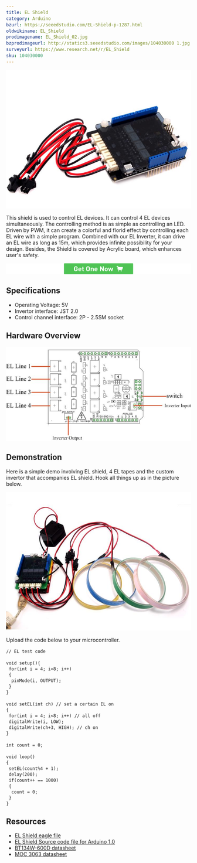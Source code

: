 ```yaml
---
title: EL Shield
category: Arduino
bzurl: https://seeedstudio.com/EL-Shield-p-1287.html
oldwikiname: EL_Shield
prodimagename: EL_Shield_02.jpg
bzprodimageurl: http://statics3.seeedstudio.com/images/104030000 1.jpg
surveyurl: https://www.research.net/r/EL_Shield
sku: 104030000
---
```


![](https://github.com/SeeedDoc/WikiMigrationSync/raw/master/docs/assets/EL_Shield/img/EL_Shield_02.jpg)

This shield is used to control EL devices. It can control 4 EL devices simultaneously. The controlling method is as simple as controlling an LED. Driven by PWM, it can create a colorful and florid effect by controlling each EL wire with a simple program. Combined with our EL Inverter, it can drive an EL wire as long as 15m, which provides infinite possibility for your design. Besides, the Shield is covered by Acrylic board, which enhances user's safety.

[![](https://github.com/SeeedDoc/WikiMigrationSync/raw/master/docs/assets/common/Get_One_Now_Banner.png)](http://www.seeedstudio.com/el-shield-p-1287.html)

Specifications
--------------

- Operating Voltage: 5V
- Invertor interface: JST 2.0
- Control channel interface: 2P - 2.5SM socket

Hardware Overview
---------

![](https://github.com/SeeedDoc/WikiMigrationSync/raw/master/docs/assets/EL_Shield/img/EL_Shield_interface.jpg)

Demonstration
-------------

Here is a simple demo involving EL shield, 4 EL tapes and the custom invertor that accompanies EL shield.
Hook all things up as in the picture below.

![](https://github.com/SeeedDoc/WikiMigrationSync/raw/master/docs/assets/EL_Shield/img/EL_Shield_Hardware_Installation.jpg)

Upload the code below to your microcontroller.

```
// EL test code 
 
void setup(){
 for(int i = 4; i<8; i++)
 { 
  pinMode(i, OUTPUT);
 }
}
 
void setEL(int ch) // set a certain EL on
{ 
 for(int i = 4; i<8; i++) // all off
 digitalWrite(i, LOW);
 digitalWrite(ch+3, HIGH); // ch on
} 
 
int count = 0; 
 
void loop()
{ 
 setEL(count%4 + 1);
 delay(200);
 if(count++ == 1000)
 { 
  count = 0;
 } 
}
```

Resources
---------

-   [EL Shield eagle file](https://github.com/SeeedDoc/WikiMigrationSync/raw/master/docs/assets/EL_Shield/res/EL_Shield_Eagle_File.zip)
-   [EL Shield Source code file for Arduino 1.0](https://github.com/SeeedDoc/WikiMigrationSync/raw/master/docs/assets/EL_Shield/res/EL_Shield_Test_code.zip)
-   [BT134W-600D datasheet](https://github.com/SeeedDoc/WikiMigrationSync/raw/master/docs/assets/EL_Shield/res/BT134W-600D.pdf)
-   [MOC 3063 datasheet](https://github.com/SeeedDoc/WikiMigrationSync/raw/master/docs/assets/EL_Shield/res/MOC3063M.pdf)


<!-- This Markdown file was created from http://www.seeedstudio.com/wiki/EL_Shield -->
